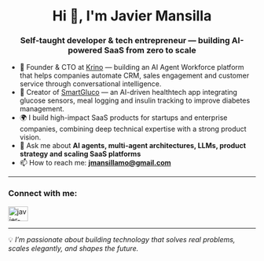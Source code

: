 <h1 align="center">Hi 👋, I'm Javier Mansilla</h1>
<h3 align="center">Self-taught developer & tech entrepreneur — building AI-powered SaaS from zero to scale</h3>

- 🚀 Founder & CTO at [Krino](https://krino.ai) — building an AI Agent Workforce platform that helps companies automate CRM, sales engagement and customer service through conversational intelligence.  
- 🧬 Creator of [SmartGluco](https://smartglucotech.com/) — an AI-driven healthtech app integrating glucose sensors, meal logging and insulin tracking to improve diabetes management.  
- 🌍 I build high-impact SaaS products for startups and enterprise companies, combining deep technical expertise with a strong product vision.  
- 💬 Ask me about **AI agents, multi-agent architectures, LLMs, product strategy and scaling SaaS platforms**  
- 📫 How to reach me: **jmansillamo@gmail.com**

---

<h3 align="left">Connect with me:</h3>
<p align="left">
  <a href="https://linkedin.com/in/javier-mansilla-m" target="blank">
    <img align="center" src="https://raw.githubusercontent.com/rahuldkjain/github-profile-readme-generator/master/src/images/icons/Social/linked-in-alt.svg" alt="javier-mansilla-m" height="30" width="40" />
  </a>
</p>

---

💡 *I’m passionate about building technology that solves real problems, scales elegantly, and shapes the future.*

